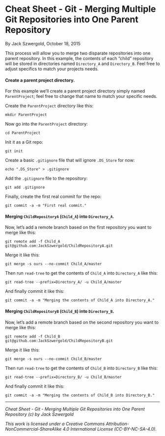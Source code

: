 # Cheat Sheet - Git - Merging Multiple Git Repositories into One Parent Repository

By Jack Szwergold, October 18, 2015

This process will allow you to merge two disparate repositories into one parent repository. In this example, the contents of each “child” repository will be stored in directories named `Directory_A` and `Directory_B`. Feel free to adjust specifics to match your projects needs.

#### Create a parent project directory.

For this example we’ll create a parent project directory simply named `ParentProject`; feel free to change that name to match your specific needs.Create the `ParentProject` directory like this:	mkdir ParentProjectNow go into the `ParentProject` directory:	cd ParentProjectInit it as a Git repo:	git initCreate a basic `.gitignore` file that will ignore `.DS_Store` for now:	echo ".DS_Store" > .gitignoreAdd the `.gitignore` file to the repository:    git add .gitignoreFinally, create the first real commit for the repo:	git commit -a -m "First real commit."#### Merging `ChildRepositoryA` (`Child_A`) into `Directory_A`.Now, let’s add a remote branch based on the first repository you want to merge like this:	git remote add -f Child_A git@github.com:JackSzwergold/ChildRepositoryA.gitMerge it like this:	git merge -s ours --no-commit Child_A/masterThen run `read-tree` to get the contents of `Child_A` into `Directory_A` like this:	git read-tree --prefix=Directory_A/ -u Child_A/masterAnd finally commit it like this:	git commit -a -m "Merging the contents of Child_A into Directory_A."#### Merging `ChildRepositoryB` (`Child_B`) into `Directory_B`.Now, let’s add a remote branch based on the second repository you want to merge like this:	git remote add -f Child_B git@github.com:JackSzwergold/ChildRepositoryB.gitMerge it like this:	git merge -s ours --no-commit Child_B/masterThen run `read-tree` to get the contents of `Child_B` into `Directory_B` like this:	git read-tree --prefix=Directory_B/ -u Child_B/masterAnd finally commit it like this:	git commit -a -m "Merging the contents of Child_B into Directory_B."

***

*Cheat Sheet - Git - Merging Multiple Git Repositories into One Parent Repository (c) by Jack Szwergold*

*This work is licensed under a Creative Commons Attribution-NonCommercial-ShareAlike 4.0 International License (CC-BY-NC-SA-4.0).*